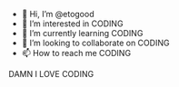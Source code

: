 - 👋 Hi, I’m @etogood
- 👀 I’m interested in CODING
- 🌱 I’m currently learning CODING
- 💞️ I’m looking to collaborate on CODING
- 📫 How to reach me CODING

DAMN I LOVE CODING
<!---
etogood/etogood is a ✨ special ✨ repository because its `README.md` (this file) appears on your GitHub profile.
You can click the Preview link to take a look at your changes.
--->
